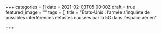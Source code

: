 +++
categories = []
date = 2021-02-03T05:00:00Z
draft = true
featured_image = ""
tags = []
title = "États-Unis : l’armée s’inquiète de possibles interférences néfastes causées par la 5G dans l’espace aérien"

+++
